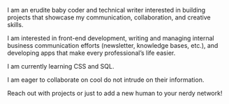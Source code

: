 I am an erudite baby coder and technical writer interested in building projects that showcase my communication, collaboration, and creative skills. 

I am interested in front-end development, writing and managing internal business communication efforts (newsletter, knowledge bases, etc.), and developing apps that make every professional’s life easier.

I am currently learning CSS and SQL. 

I am eager to collaborate on cool do not intrude on their information. 

Reach out with projects or just to add a new human to your nerdy network!

<!---
MMagicoder/MMagicoder is a ✨ special ✨ repository because its `README.md` (this file) appears on your GitHub profile.
You can click the Preview link to take a look at your changes.
--->

